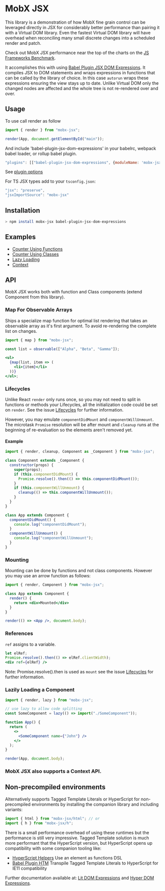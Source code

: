 # MobX JSX

This library is a demonstration of how MobX fine grain control can be leveraged directly in JSX for considerably better performance than pairing it with a Virtual DOM library. Even the fastest Virtual DOM library will have overhead when reconciling many small discrete changes into a scheduled render and patch.

Check out MobX JSX performance near the top of the charts on the [JS Frameworks Benchmark](https://github.com/krausest/js-framework-benchmark).

It accomplishes this with using [Babel Plugin JSX DOM Expressions](https://github.com/ryansolid/dom-expressions/tree/master/packages/babel-plugin-jsx-dom-expressions). It compiles JSX to DOM statements and wraps expressions in functions that can be called by the library of choice. In this case `autorun` wraps these expressions ensuring the view stays up to date. Unlike Virtual DOM only the changed nodes are affected and the whole tree is not re-rendered over and over.

## Usage

To use call render as follow

```js
import { render } from "mobx-jsx";

render(App, document.getElementById("main"));
```

And include 'babel-plugin-jsx-dom-expressions' in your babelrc, webpack babel loader, or rollup babel plugin.

```js
"plugins": [["babel-plugin-jsx-dom-expressions", {moduleName: 'mobx-jsx'}]]
```

See [plugin options](https://github.com/ryansolid/dom-expressions/tree/master/packages/babel-plugin-jsx-dom-expressions#plugin-options)

For TS JSX types add to your `tsconfig.json`:

```js
"jsx": "preserve",
"jsxImportSource": "mobx-jsx"
```

## Installation

```sh
> npm install mobx-jsx babel-plugin-jsx-dom-expressions
```

## Examples

- [Counter Using Functions](https://codesandbox.io/s/mobx-counterfunctions-3sqv1)
- [Counter Using Classes](https://codesandbox.io/s/mobx-counterclasses-uz7g9)
- [Lazy Loading](https://codesandbox.io/s/mobx-lazy-demo-ev95s)
- [Context](https://codesandbox.io/s/mobx-counter-context-wlu1x)

## API

MobX JSX works both with function and Class components (extend Component from this library).

### Map For Observable Arrays

Ships a specialize map function for optimal list rendering that takes an observable array as it's first argument. To avoid re-rendering the complete list on changes.

```jsx
import { map } from "mobx-jsx";

const list = observable(["Alpha", "Beta", "Gamma"]);

<ul>
  {map(list, item => (
    <li>{item}</li>
  ))}
</ul>;
```

### Lifecycles

Unlike React `render` only runs once, so you may not need to split in functions or methods your Lifecycles, all the initialization code could be set on `render`. See the issue [Lifecycles](https://github.com/ryansolid/mobx-jsx/issues/23) for further information.

However, you may emulate `componentDidMount` and `componentWillUnmount`. The microtask `Promise` resolution will be after mount and `cleanup` runs at the beginning of re-evaluation so the elements aren't removed yet.

#### Example

```jsx
import { render, cleanup, Component as _Component } from "mobx-jsx";

class Component extends _Component {
  constructor(props) {
    super(props);
    if (this.componentDidMount) {
      Promise.resolve().then(() => this.componentDidMount());
    }
    if (this.componentWillUnmount) {
      cleanup(() => this.componentWillUnmount());
    }
  }
}

class App extends Component {
  componentDidMount() {
    console.log("componentDidMount");
  }
  componentWillUnmount() {
    console.log("componentWillUnmount");
  }
}
```

### Mounting

Mounting can be done by functions and not class components. However you may use an arrow function as follows:

```jsx
import { render, Component } from "mobx-jsx";

class App extends Component {
  render() {
    return <div>Mounted</div>
  }
}

render(() => <App />, document.body);
```

### References

`ref` assigns to a variable. 


```jsx
let elRef;
Promise.resolve().then(() => elRef.clientWidth);
<div ref={elRef} />
```

Note: Promise.resolve().then is used as `mount` see the issue [Lifecycles](https://github.com/ryansolid/mobx-jsx/issues/23) for further information.

### Lazily Loading a Component

```jsx
import { render, lazy } from "mobx-jsx";

// use lazy to allow code splitting
const SomeComponent = lazy(() => import("./SomeComponent"));

function App() {
  return (
    <>
      <SomeComponent name={"John"} />
    </>
  );
}

render(App, document.body);
```

### MobX JSX also supports a Context API.

## Non-precompiled environments

Alternatively supports Tagged Template Literals or HyperScript for non-precompiled environments by installing the companion library and including variants:

```js
import { html } from "mobx-jsx/html"; // or
import { h } from "mobx-jsx/h";
```

There is a small performance overhead of using these runtimes but the performance is still very impressive. Tagged Template solution is much more performant that the HyperScript version, but HyperScript opens up compatibility with some companion tooling like:

- [HyperScript Helpers](https://github.com/ohanhi/hyperscript-helpers) Use an element as functions DSL
- [Babel Plugin HTM](https://github.com/developit/htm/tree/master/packages/babel-plugin-htm) Transpile Tagged Template Literals to HyperScript for IE11 compatibility

Further documentation available at: [Lit DOM Expressions](https://github.com/ryansolid/lit-dom-expressions) and [Hyper DOM Expressions](https://github.com/ryansolid/hyper-dom-expressions).
